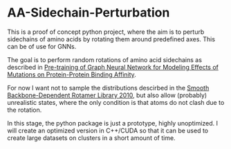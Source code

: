 # AA-Sidechain-Perturbation
This is a proof of concept python project, where the aim is to perturb sidechains of amino acids by rotating them around predefined axes. This can be of use for GNNs.


The goal is to perform random rotations of amino acid sidechains as described in [Pre-training of Graph Neural Network for Modeling Effects of Mutations on Protein-Protein Binding Affinity](https://arxiv.org/abs/2008.12473).

For now I want not to sample the distributions descirbed in the [Smooth Backbone-Dependent Rotamer Library 2010](http://dunbrack.fccc.edu/lab/bbdep2010), but also allow (probably) unrealistic states, where the only condition is that atoms do not clash due to the rotation.

In this stage, the python package is just a prototype, highly unoptimized. 
I will create an optimized version in C++/CUDA so that it can be used to create large datasets on clusters in a short amount of time.
